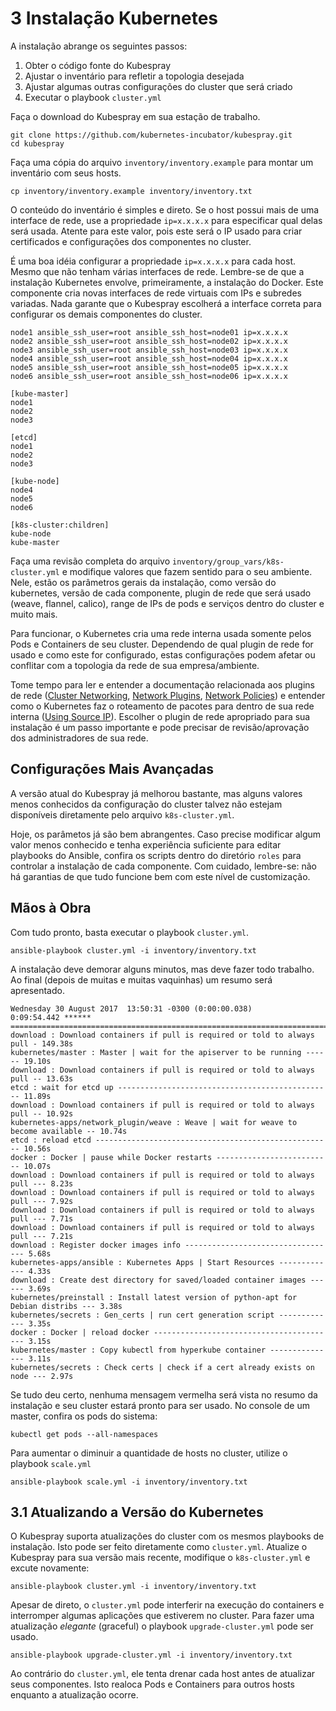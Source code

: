 # 3 Instalação Kubernetes

A instalação abrange os seguintes passos:

1. Obter o código fonte do Kubespray
2. Ajustar o inventário para refletir a topologia desejada
3. Ajustar algumas outras configurações do cluster que será criado
4. Executar o playbook `cluster.yml`

Faça o download do Kubespray em sua estação de trabalho.

```
git clone https://github.com/kubernetes-incubator/kubespray.git
cd kubespray
```

Faça uma cópia do arquivo `inventory/inventory.example` para montar um inventário com seus hosts.

```
cp inventory/inventory.example inventory/inventory.txt
```

O conteúdo do inventário é simples e direto. Se o host possui mais de uma interface de rede, use a propriedade `ip=x.x.x.x` para especificar qual delas será usada. Atente para este valor, pois este será o IP usado para criar certificados e configurações dos componentes no cluster.

É uma boa idéia configurar a propriedade `ip=x.x.x.x` para cada host. Mesmo que não tenham várias interfaces de rede. Lembre-se de que a instalação Kubernetes envolve, primeiramente, a instalação do Docker. Este componente cria novas interfaces de rede virtuais com IPs e subredes variadas. Nada garante que o Kubespray escolherá a interface correta para configurar os demais componentes do cluster.

```
node1 ansible_ssh_user=root ansible_ssh_host=node01 ip=x.x.x.x
node2 ansible_ssh_user=root ansible_ssh_host=node02 ip=x.x.x.x
node3 ansible_ssh_user=root ansible_ssh_host=node03 ip=x.x.x.x
node4 ansible_ssh_user=root ansible_ssh_host=node04 ip=x.x.x.x
node5 ansible_ssh_user=root ansible_ssh_host=node05 ip=x.x.x.x
node6 ansible_ssh_user=root ansible_ssh_host=node06 ip=x.x.x.x

[kube-master]
node1
node2
node3

[etcd]
node1
node2
node3

[kube-node]
node4
node5
node6

[k8s-cluster:children]
kube-node
kube-master
```

Faça uma revisão completa do arquivo `inventory/group_vars/k8s-cluster.yml` e modifique valores que fazem sentido para o seu ambiente. Nele, estão os parâmetros gerais da instalação, como versão do kubernetes, versão de cada componente, plugin de rede que será usado (weave, flannel, calico), range de IPs de pods e serviços dentro do cluster e muito mais.

Para funcionar, o Kubernetes cria uma rede interna usada somente pelos Pods e Containers de seu cluster. Dependendo de qual plugin de rede for usado e como este for configurado, estas configurações podem afetar ou conflitar com a topologia da rede de sua empresa/ambiente.

Tome tempo para ler e entender a documentação relacionada aos plugins de rede ([Cluster Networking](https://kubernetes.io/docs/concepts/cluster-administration/networking/), [Network Plugins](https://kubernetes.io/docs/concepts/cluster-administration/network-plugins/), [Network Policies](https://kubernetes.io/docs/concepts/services-networking/network-policies/)) e entender como o Kubernetes faz o roteamento de pacotes para dentro de sua rede interna ([Using Source IP](https://kubernetes.io/docs/tutorials/services/source-ip/)). Escolher o plugin de rede apropriado para sua instalação é um passo importante e pode precisar de revisão/aprovação dos administradores de sua rede.

## Configurações Mais Avançadas

A versão atual do Kubespray já melhorou bastante, mas alguns valores menos conhecidos da configuração do cluster talvez não estejam disponíveis diretamente pelo arquivo `k8s-cluster.yml`.

Hoje, os parâmetos já são bem abrangentes. Caso precise modificar algum valor menos conhecido e tenha experiência suficiente para editar playbooks do Ansible, confira os scripts dentro do diretório `roles` para controlar a instalação de cada componente. Com cuidado, lembre-se: não há garantias de que tudo funcione bem com este nível de customização.

## Mãos à Obra

Com tudo pronto, basta executar o playbook `cluster.yml`.

```
ansible-playbook cluster.yml -i inventory/inventory.txt
```

A instalação deve demorar alguns minutos, mas deve fazer todo trabalho. Ao final (depois de muitas e muitas vaquinhas) um resumo será apresentado.

```
Wednesday 30 August 2017  13:50:31 -0300 (0:00:00.038)       0:09:54.442 ****** 
=============================================================================== 
download : Download containers if pull is required or told to always pull - 149.38s
kubernetes/master : Master | wait for the apiserver to be running ------ 19.10s
download : Download containers if pull is required or told to always pull -- 13.63s
etcd : wait for etcd up ------------------------------------------------ 11.89s
download : Download containers if pull is required or told to always pull -- 10.92s
kubernetes-apps/network_plugin/weave : Weave | wait for weave to become available -- 10.74s
etcd : reload etcd ----------------------------------------------------- 10.56s
docker : Docker | pause while Docker restarts -------------------------- 10.07s
download : Download containers if pull is required or told to always pull --- 8.23s
download : Download containers if pull is required or told to always pull --- 7.92s
download : Download containers if pull is required or told to always pull --- 7.71s
download : Download containers if pull is required or told to always pull --- 7.21s
download : Register docker images info ---------------------------------- 5.68s
kubernetes-apps/ansible : Kubernetes Apps | Start Resources ------------- 4.33s
download : Create dest directory for saved/loaded container images ------ 3.69s
kubernetes/preinstall : Install latest version of python-apt for Debian distribs --- 3.38s
kubernetes/secrets : Gen_certs | run cert generation script ------------- 3.35s
docker : Docker | reload docker ----------------------------------------- 3.15s
kubernetes/master : Copy kubectl from hyperkube container --------------- 3.11s
kubernetes/secrets : Check certs | check if a cert already exists on node --- 2.97s
```

Se tudo deu certo, nenhuma mensagem vermelha será vista no resumo da instalação e seu cluster estará pronto para ser usado. No console de um master, confira os pods do sistema:

```
kubectl get pods --all-namespaces
```

Para aumentar o diminuir a quantidade de hosts no cluster, utilize o playbook `scale.yml`

```
ansible-playbook scale.yml -i inventory/inventory.txt
```

## 3.1 Atualizando a Versão do Kubernetes

O Kubespray suporta atualizações do cluster com os mesmos playbooks de instalação. Isto pode ser feito diretamente como `cluster.yml`. Atualize o Kubespray para sua versão mais recente, modifique o `k8s-cluster.yml` e excute novamente:

```
ansible-playbook cluster.yml -i inventory/inventory.txt
```

Apesar de direto, o `cluster.yml` pode interferir na execução do containers e interromper algumas aplicações que estiverem no cluster. Para fazer uma atualização *elegante* (graceful) o playbook `upgrade-cluster.yml` pode ser usado.

```
ansible-playbook upgrade-cluster.yml -i inventory/inventory.txt
```

Ao contrário do `cluster.yml`, ele tenta drenar cada host antes de atualizar seus componentes. Isto realoca Pods e Containers para outros hosts enquanto a atualização ocorre.
